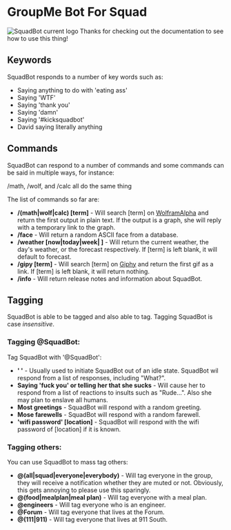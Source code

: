 # GroupMe Bot For Squad

![SquadBot current logo](https://i.groupme.com/1078x1077.jpeg.6edbc8b306e64f2789bed0b28e67ca14) Thanks for checking out the documentation to see how to use this thing!

## Keywords

SquadBot responds to a number of key words such as:

  * Saying anything to do with 'eating ass'
  * Saying 'WTF'
  * Saying 'thank you'
  * Saying 'damn'
  * Saying '#kicksquadbot'
  * David saying literally anything

## Commands

SquadBot can respond to a number of commands and some commands can be said in multiple ways, for instance:

  /math, /wolf, and /calc all do the same thing

The list of commands so far are:

  * __/(math|wolf|calc) [term]__ - Will search [term] on [WolframAlpha](wolframalpha.com) and return the first output in plain text. If the output is a graph, she will reply with a temporary link to the graph.
  * __/face__ - Will return a random ASCII face from a database.
  * __/weather [now|today|week|   ]__ - Will return the current weather, the day's weather, or the forecast respectively. If [term] is left blank, it will default to forecast.
  * __/gipy [term]__ - Will search [term] on [Giphy](http://giphy.com/) and return the first gif as a link. If [term] is left blank, it will return nothing.
  * __/info__ - Will return release notes and information about SquadBot.

## Tagging

SquadBot is able to be tagged and also able to tag. Tagging SquadBot is case _insensitive_.

### Tagging @SquadBot:

Tag SquadBot with '@SquadBot':

  * __'  '__ - Usually used to initiate SquadBot out of an idle state. SquadBot wil respond from a list of responses, including "What?".
  * __Saying 'fuck you' or telling her that she sucks__ - Will cause her to respond from a list of reactions to insults such as "Rude...". Also she may plan to enslave all humans.
  * __Most greetings__ - SquadBot will respond with a random greeting.
  * __Mose farewells__ - SquadBot will respond with a random farewell.
  * __'wifi password' [location]__ - SquadBot will respond with the wifi password of [location] if it is known.

### Tagging others:

You can use SquadBot to mass tag others:

  * __@(all|squad|everyone|everybody)__ - Will tag everyone in the group, they will receive a notification whether they are muted or not. Obviously, this gets annoying to please use this sparingly.
  * __@(food|mealplan|meal plan)__ - Will tag everyone with a meal plan.
  * __@engineers__ - Will tag everyone who is an engineer.
  * __@Forum__ - Will tag everyone that lives at the Forum.
  * __@(111|911)__ - Will tag everyone that lives at 911 South.
